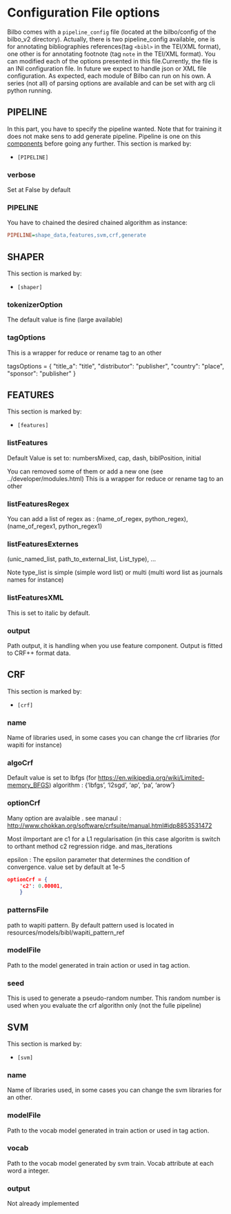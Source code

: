 # Configuration File options #

Bilbo comes with a `pipeline_config` file (located at the bilbo/config of the bilbo_v2 directory). Actually, there is two pipeline_config available, one is for annotating bibliographies references(tag `<bibl>` in the TEI/XML format), one other is for annotating footnote (tag `note` in the TEI/XML format). You can modified each of the options presented in this file.Currently, the file is an INI configuration file. In future we expect to handle json or XML file configuration.
As expected, each module of Bilbo can run on his own. A series (not all) of parsing options are available and can be set with arg cli python running.

## PIPELINE ##
In this part, you have to specify the pipeline wanted. Note that for training it does not make sens to add generate pipeline.
Pipeline is one on this [components](../essential/pipelines.html) before going any further.
This section is marked by:
* `[PIPELINE]`

### verbose ###
Set at False by default

### PIPELINE ###
You have to chained the desired chained algorithm as instance: 
```ini
PIPELINE=shape_data,features,svm,crf,generate
```
## SHAPER ###

This section is marked by:
* `[shaper]`

### tokenizerOption ###
The default value is fine (large available)

### tagOptions ###
This is a wrapper for reduce or rename tag to an other

tagsOptions = {
	"title_a": "title",
	"distributor": "publisher",
	"country": "place",
	"sponsor": "publisher"
} 
	
## FEATURES ###

This section is marked by:
* `[features]`

### listFeatures ###
Default Value is set to:
numbersMixed, cap, dash, biblPosition, initial

You can removed some of them or add a new one (see ../developer/modules.html)
This is a wrapper for reduce or rename tag to an other

### listFeaturesRegex ###
You can add a list of regex as :
(name_of_regex, python_regex), (name_of_regex1, python_regex1)


### listFeaturesExternes ###
(unic_named_list, path_to_external_list, List_type), ...

Note type_list is simple (simple word list) or multi (multi word list as journals names for instance)

### listFeaturesXML ###

This is set to italic by default.

### output ###
Path output, it is handling when you use feature component. Output is fitted to CRF++ format data.

## CRF ###

This section is marked by:
* `[crf]`

### name ###
Name of libraries used, in some cases you can change the crf libraries (for wapiti for instance)


### algoCrf ###

Default value is set to lbfgs (for https://en.wikipedia.org/wiki/Limited-memory_BFGS)
algorithm : {‘lbfgs’, ‘l2sgd’, ‘ap’, ‘pa’, ‘arow’}

### optionCrf ###

Many option are avalaible . see manaul : http://www.chokkan.org/software/crfsuite/manual.html#idp8853531472

Most ilmportant are c1 for a L1 regularisation (in this case algoritm is switch to orthant method
c2 regression ridge.
and mas_iterations

epsilon : The epsilon parameter that determines the condition of convergence. value set by default at  1e-5


```json
optionCrf = {
	'c2': 0.00001,
	}
```
### patternsFile ###

path to wapiti pattern. By default pattern used is located in resources/models/bibl/wapiti_pattern_ref


### modelFile ###
Path to the model generated in train action or used in tag action.

### seed ###

This is used to generate a pseudo-random number. This random number is used when you evaluate the crf algorithn only (not the fulle pipeline)


## SVM ###

This section is marked by:
* `[svm]`

### name ###
Name of libraries used, in some cases you can change the svm libraries for an other.

### modelFile ###
Path to the vocab model generated in train action or used in tag action.

### vocab ###
Path to the vocab model generated by svm train. Vocab attribute at each word a integer.

### output ###

Not already implemented 




